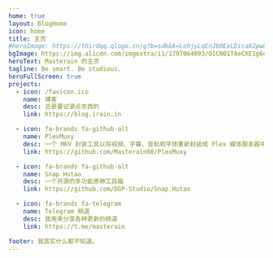 ```yaml
---
home: true
layout: BlogHome
icon: home
title: 主页
#heroImage: https://thirdqq.qlogo.cn/g?b=sdk&k=LohjyLqEnJb0ExLDica62pw&s=5&t=1513122185
bgImage: https://img.alicdn.com/imgextra/i1/1797064093/O1CN01TAeCXE1g6e2aC87v6_!!1797064093.png
heroText: Masterain 的主页
tagline: Be smart. Be studious.
heroFullScreen: true
projects:
  - icon: /favicon.ico
    name: 博客
    desc: 总是要记录点东西的
    link: https://blog.irain.in

  - icon: fa-brands fa-github-alt
    name: PlexMuxy
    desc: 一个 MKV 封装工具以将视频、字幕、音轨和字体重新封装成 Plex 媒体服务器中最佳实践的媒体文件
    link: https://github.com/Masterain98/PlexMuxy

  - icon: fa-brands fa-github-alt
    name: Snap Hutao
    desc: 一个开源的多功能原神工具箱
    link: https://github.com/DGP-Studio/Snap.Hutao

  - icon: fa-brands fa-telegram
    name: Telegram 频道
    desc: 我用来分享各种更新的频道
    link: https://t.me/masterain

footer: 我其实什么都不知道。
---
```


